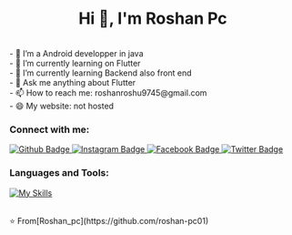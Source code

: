  <h1 align="center">Hi 👋, I'm Roshan Pc</h1><n><br>
- 🔭 I’m a Android developper in java <br>
- 🔭 I’m currently learning on Flutter<br>
- 🌱 I’m currently learning Backend also front end <br>
- 💬 Ask me anything about Flutter <br>
- 📫 How to reach me: roshanroshu9745@gmail.com<br> 
- 😄 My website: not hosted<br> 

  
### Connect with me: 
<div id="badges">
  <a href="https://github.com/roshan-pc01">
    <img src="https://img.shields.io/badge/Github-white?style=for-the-badge&logo=Github&logoColor=black" alt="Github Badge"/>
  </a>
   
   <a href="https://www.instagram.com/roshan_pc01">
    <img src="https://img.shields.io/badge/Instagram-purple?style=for-the-badge&logo=instagram&logoColor=white" alt="Instagram Badge"/>
  </a>
   <a href="https://fb.com/roshan pc">
    <img src="https://img.shields.io/badge/Facebook-blue?style=for-the-badge&logo=facebook&logoColor=white" alt="Facebook Badge"/>
  </a>
   <a href="https://twitter.com/roshan pc">
    <img src="https://img.shields.io/badge/Twitter-blue?style=for-the-badge&logo=twitter&logoColor=white" alt="Twitter Badge"/>
  </a>
  <!--![Top Langs](https://github-readme-stats.vercel.app/api/top-langs/?username=roshan-pc01&theme=dark)-->

</div>

### Languages and Tools:
[![My Skills](https://skillicons.dev/icons?i=flutter,dart,firebase,github,androidstudio,vscode,html,js,java,css,xml&perline=5)](https://skillicons.dev)

 


<br>
⭐️ From[Roshan_pc](https://github.com/roshan-pc01)
